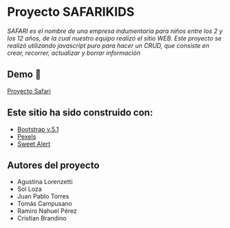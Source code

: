 # Proyecto SAFARIKIDS

*SAFARI es el nombre de una empresa indumentaria para niños entre los 2 y los 12 años, de la cual nuestro equipo realizó el sitio WEB. 
Este proyecto se realizó utilizando javascript puro para hacer un CRUD, que consiste en crear, recorrer, actualizar y borrar información*


## Demo 🧷

[Proyecto Safari](https://upbeat-lalande-c5f44a.netlify.app/)


## Este sitio ha sido construido con:

- [Bootstrap v.5.1](https://getbootstrap.com/docs/5.1/getting-started/introduction/)
- [Pexels](https://www.pexels.com/es-es/)
- [Sweet Alert](https://sweetalert2.github.io/)


## Autores del proyecto

- Agustina Lorenzetti
- Sol Loza
- Juan Pablo Torres
- Tomás Campusano
- Ramiro Nahuel Pérez
- Cristian Brandino


